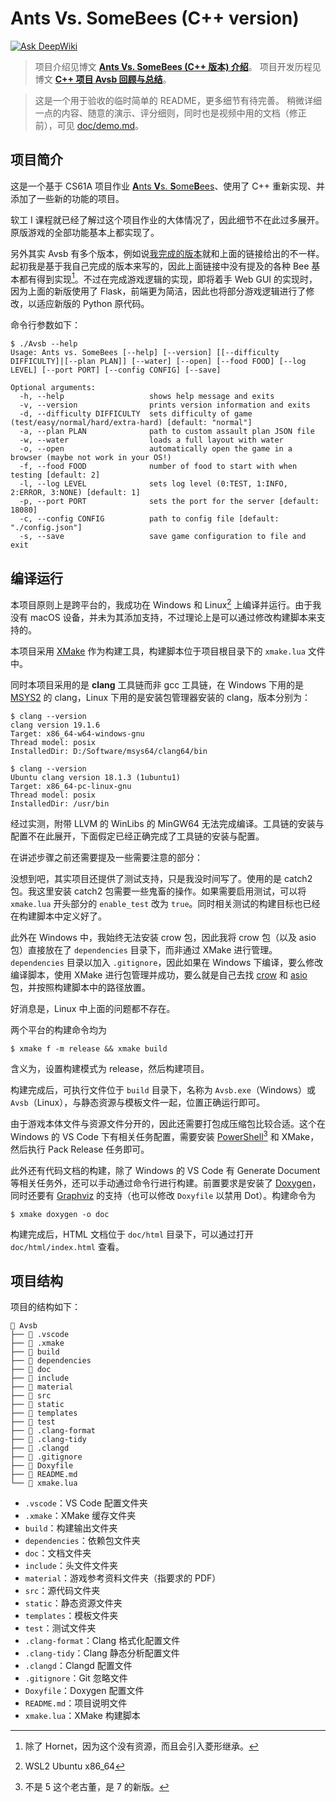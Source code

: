 # Ants Vs. SomeBees (C++ version)

[![Ask DeepWiki](https://deepwiki.com/badge.svg)](https://deepwiki.com/pilgrimlyieu/AntsVsSomeBees-CPPver)

> 项目介绍见博文 [**Ants Vs. SomeBees (C++ 版本) 介绍**](https://pilgrimlyieu.github.io/2025/02/ants-vs-somebees)。
> 项目开发历程见博文 [**C++ 项目 Avsb 回顾与总结**](https://pilgrimlyieu.github.io/2025/02/ants-vs-somebees-development)。

> 这是一个用于验收的临时简单的 README，更多细节有待完善。
> 稍微详细一点的内容、随意的演示、评分细则，同时也是视频中用的文档（修正前），可见 [doc/demo.md](doc/demo.md)。

## 项目简介

这是一个基于 CS61A 项目作业 [**A**nts **V**s. **S**ome**B**ees](https://cs61a.org/proj/ants)、使用了 C++ 重新实现、并添加了一些新的功能的项目。

软工 I 课程就已经了解过这个项目作业的大体情况了，因此细节不在此过多展开。原版游戏的全部功能基本上都实现了。

另外其实 Avsb 有多个版本，例如说[我完成的版本](https://github.com/pilgrimlyieu/SEC-Homework/tree/main/Python/proj3/240-2024spring_softwareengineering_python_proj3)就和上面的链接给出的不一样。起初我是基于我自己完成的版本来写的，因此上面链接中没有提及的各种 Bee 基本都有得到实现[^except]。不过在完成游戏逻辑的实现，即将着手 Web GUI 的实现时，因为上面的新版使用了 Flask，前端更为简洁，因此也将部分游戏逻辑进行了修改，以适应新版的 Python 原代码。

[^except]: 除了 Hornet，因为这个没有资源，而且会引入菱形继承。

命令行参数如下：

```
$ ./Avsb --help
Usage: Ants vs. SomeBees [--help] [--version] [[--difficulty DIFFICULTY]|[--plan PLAN]] [--water] [--open] [--food FOOD] [--log LEVEL] [--port PORT] [--config CONFIG] [--save]

Optional arguments:
  -h, --help                   shows help message and exits
  -v, --version                prints version information and exits
  -d, --difficulty DIFFICULTY  sets difficulty of game (test/easy/normal/hard/extra-hard) [default: "normal"]
  -a, --plan PLAN              path to custom assault plan JSON file
  -w, --water                  loads a full layout with water
  -o, --open                   automatically open the game in a browser (maybe not work in your OS!)
  -f, --food FOOD              number of food to start with when testing [default: 2]
  -l, --log LEVEL              sets log level (0:TEST, 1:INFO, 2:ERROR, 3:NONE) [default: 1]
  -p, --port PORT              sets the port for the server [default: 18080]
  -c, --config CONFIG          path to config file [default: "./config.json"]
  -s, --save                   save game configuration to file and exit
```

## 编译运行

本项目原则上是跨平台的，我成功在 Windows 和 Linux[^linux] 上编译并运行。由于我没有 macOS 设备，并未为其添加支持，不过理论上是可以通过修改构建脚本来支持的。

[^linux]: WSL2 Ubuntu x86_64

本项目采用 [XMake](https://xmake.io) 作为构建工具，构建脚本位于项目根目录下的 `xmake.lua` 文件中。

同时本项目采用的是 **clang** 工具链而非 gcc 工具链，在 Windows 下用的是 [MSYS2](https://www.msys2.org) 的 clang，Linux 下用的是安装包管理器安装的 clang，版本分别为：

```shell
$ clang --version
clang version 19.1.6
Target: x86_64-w64-windows-gnu
Thread model: posix
InstalledDir: D:/Software/msys64/clang64/bin
```

```shell
$ clang --version
Ubuntu clang version 18.1.3 (1ubuntu1)
Target: x86_64-pc-linux-gnu
Thread model: posix
InstalledDir: /usr/bin
```

经过实测，附带 LLVM 的 WinLibs 的 MinGW64 无法完成编译。工具链的安装与配置不在此展开，下面假定已经正确完成了工具链的安装与配置。

在讲述步骤之前还需要提及一些需要注意的部分：

没想到吧，其实项目还提供了测试支持，只是我没时间写了。使用的是 catch2 包。我这里安装 catch2 包需要一些鬼畜的操作。如果需要启用测试，可以将 `xmake.lua` 开头部分的 `enable_test` 改为 `true`。同时相关测试的构建目标也已经在构建脚本中定义好了。

此外在 Windows 中，我始终无法安装 crow 包，因此我将 crow 包（以及 asio 包）直接放在了 `dependencies` 目录下，而非通过 XMake 进行管理。`dependencies` 目录以加入 `.gitignore`，因此如果在 Windows 下编译，要么修改编译脚本，使用 XMake 进行包管理并成功，要么就是自己去找 [crow](https://github.com/CrowCpp/Crow) 和 [asio](https://github.com/chriskohlhoff/asio) 包，并按照构建脚本中的路径放置。

好消息是，Linux 中上面的问题都不存在。

两个平台的构建命令均为

```shell
$ xmake f -m release && xmake build
```

含义为，设置构建模式为 release，然后构建项目。

构建完成后，可执行文件位于 `build` 目录下，名称为 `Avsb.exe`（Windows）或 `Avsb`（Linux），与静态资源与模板文件一起，位置正确运行即可。

由于游戏本体文件与资源文件分开的，因此还需要打包成压缩包比较合适。这个在 Windows 的 VS Code 下有相关任务配置，需要安装 [PowerShell](https://github.com/PowerShell/PowerShell)[^pwsh] 和 XMake，然后执行 Pack Release 任务即可。

[^pwsh]: 不是 5 这个老古董，是 7 的新版。

此外还有代码文档的构建，除了 Windows 的 VS Code 有 Generate Document 等相关任务外，还可以手动通过命令行进行构建。前置要求是安装了 [Doxygen](https://www.doxygen.nl)，同时还要有 [Graphviz](https://graphviz.org) 的支持（也可以修改 `Doxyfile` 以禁用 Dot）。构建命令为

```shell
$ xmake doxygen -o doc
```

构建完成后，HTML 文档位于 `doc/html` 目录下，可以通过打开 `doc/html/index.html` 查看。

## 项目结构

项目的结构如下：

```
 Avsb
├──  .vscode
├──  .xmake
├──  build
├──  dependencies
├──  doc
├──  include
├──  material
├──  src
├──  static
├──  templates
├──  test
├──  .clang-format
├──  .clang-tidy
├──  .clangd
├──  .gitignore
├──  Doxyfile
├── 󰂺 README.md
└──  xmake.lua
```

- `.vscode`：VS Code 配置文件夹
- `.xmake`：XMake 缓存文件夹
- `build`：构建输出文件夹
- `dependencies`：依赖包文件夹
- `doc`：文档文件夹
- `include`：头文件文件夹
- `material`：游戏参考资料文件夹（指要求的 PDF）
- `src`：源代码文件夹
- `static`：静态资源文件夹
- `templates`：模板文件夹
- `test`：测试文件夹
- `.clang-format`：Clang 格式化配置文件
- `.clang-tidy`：Clang 静态分析配置文件
- `.clangd`：Clangd 配置文件
- `.gitignore`：Git 忽略文件
- `Doxyfile`：Doxygen 配置文件
- `README.md`：项目说明文件
- `xmake.lua`：XMake 构建脚本
